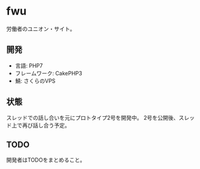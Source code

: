 # fwu
労働者のユニオン・サイト。

## 開発

* 言語: PHP7
* フレームワーク: CakePHP3
* 鯖: さくらのVPS

## 状態

スレッドでの話し合いを元にプロトタイプ2号を開発中。
2号を公開後、スレッド上で再び話し合う予定。

## TODO

開発者はTODOをまとめること。

